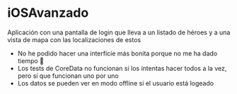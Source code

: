 # iOSAvanzado

Aplicación con una pantalla de login que lleva a un listado de héroes y a una vista de mapa con las localizaciones de estos

- No he podido hacer una interficie más bonita porque no me ha dado tiempo 🥲
- Los tests de CoreData no funcionan si los intentas hacer todos a la vez, pero sí que funcionan uno por uno
- Los datos se pueden ver en modo offline si el usuario está logeado
